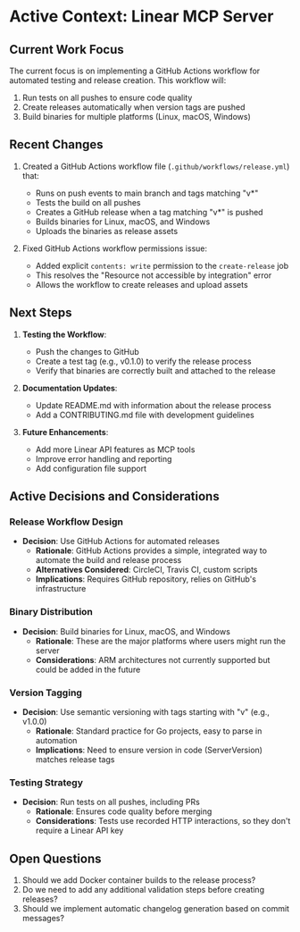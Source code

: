 # Active Context: Linear MCP Server

## Current Work Focus
The current focus is on implementing a GitHub Actions workflow for automated testing and release creation. This workflow will:
1. Run tests on all pushes to ensure code quality
2. Create releases automatically when version tags are pushed
3. Build binaries for multiple platforms (Linux, macOS, Windows)

## Recent Changes
1. Created a GitHub Actions workflow file (`.github/workflows/release.yml`) that:
   - Runs on push events to main branch and tags matching "v*"
   - Tests the build on all pushes
   - Creates a GitHub release when a tag matching "v*" is pushed
   - Builds binaries for Linux, macOS, and Windows
   - Uploads the binaries as release assets

2. Fixed GitHub Actions workflow permissions issue:
   - Added explicit `contents: write` permission to the `create-release` job
   - This resolves the "Resource not accessible by integration" error
   - Allows the workflow to create releases and upload assets

## Next Steps
1. **Testing the Workflow**:
   - Push the changes to GitHub
   - Create a test tag (e.g., v0.1.0) to verify the release process
   - Verify that binaries are correctly built and attached to the release

2. **Documentation Updates**:
   - Update README.md with information about the release process
   - Add a CONTRIBUTING.md file with development guidelines

3. **Future Enhancements**:
   - Add more Linear API features as MCP tools
   - Improve error handling and reporting
   - Add configuration file support

## Active Decisions and Considerations

### Release Workflow Design
- **Decision**: Use GitHub Actions for automated releases
  - **Rationale**: GitHub Actions provides a simple, integrated way to automate the build and release process
  - **Alternatives Considered**: CircleCI, Travis CI, custom scripts
  - **Implications**: Requires GitHub repository, relies on GitHub's infrastructure

### Binary Distribution
- **Decision**: Build binaries for Linux, macOS, and Windows
  - **Rationale**: These are the major platforms where users might run the server
  - **Considerations**: ARM architectures not currently supported but could be added in the future

### Version Tagging
- **Decision**: Use semantic versioning with tags starting with "v" (e.g., v1.0.0)
  - **Rationale**: Standard practice for Go projects, easy to parse in automation
  - **Implications**: Need to ensure version in code (ServerVersion) matches release tags

### Testing Strategy
- **Decision**: Run tests on all pushes, including PRs
  - **Rationale**: Ensures code quality before merging
  - **Considerations**: Tests use recorded HTTP interactions, so they don't require a Linear API key

## Open Questions
1. Should we add Docker container builds to the release process?
2. Do we need to add any additional validation steps before creating releases?
3. Should we implement automatic changelog generation based on commit messages?
